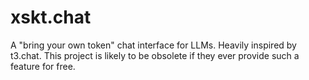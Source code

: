 # xskt.chat
A "bring your own token" chat interface for LLMs. Heavily inspired by t3.chat. This project is likely to be obsolete if they ever provide such a feature for free.
